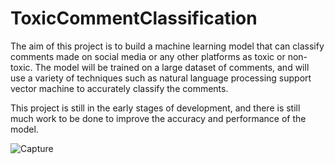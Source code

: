 # ToxicCommentClassification


The aim of this project is to build a machine learning model that can classify comments made on social media or any other platforms as toxic or non-toxic. The model will be trained on a large dataset of comments, and will use a variety of techniques such as natural language processing support vector machine to accurately classify the comments.

This project is still in the early stages of development, and there is still much work to be done to improve the accuracy and performance of the model.




![Capture](https://user-images.githubusercontent.com/53074799/215320844-d06950e9-5794-4d8b-b69d-53caf72584dc.PNG)
